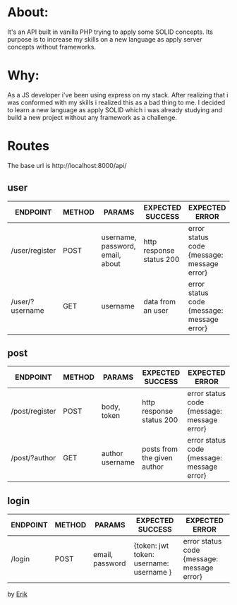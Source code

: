 # About: 
It's an API built in vanilla PHP trying to apply some SOLID concepts. Its purpose is to increase my skills on a new language as apply server concepts without frameworks.

# Why: 
As a JS developer i've been using express on my stack. After realizing that i was conformed with my skills i realized this as a bad thing to me.
I decided to learn a new language as apply SOLID which i was already studying and build a new project without any framework as a challenge.

# Routes

The base url is http://localhost:8000/api/

## user

ENDPOINT | METHOD | PARAMS | EXPECTED SUCCESS | EXPECTED ERROR
---------|--------|--------|------------------|---------------|
/user/register|  POST  | username, password, email, about | http response status 200 | error status code {message: message error}
/user/?username | GET | username | data from an user | error status code {message: message error}

## post

ENDPOINT | METHOD | PARAMS | EXPECTED SUCCESS | EXPECTED ERROR
---------|--------|--------|------------------|---------------|
/post/register | POST | body, token | http response status 200 | error status code {message: message error}
/post/?author | GET | author username | posts from the given author | error status code {message: message error}

## login

ENDPOINT | METHOD | PARAMS | EXPECTED SUCCESS | EXPECTED ERROR
---------|--------|--------|------------------|---------------|
/login | POST | email, password | {token: jwt token: username: username } | error status code {message: message error}

by [Erik](https://www.linkedin.com/in/erik-natan-moreira-santos-983865195/)